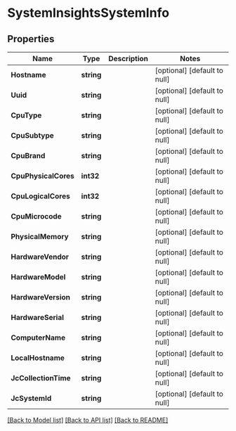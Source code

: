 # SystemInsightsSystemInfo

## Properties
Name | Type | Description | Notes
------------ | ------------- | ------------- | -------------
**Hostname** | **string** |  | [optional] [default to null]
**Uuid** | **string** |  | [optional] [default to null]
**CpuType** | **string** |  | [optional] [default to null]
**CpuSubtype** | **string** |  | [optional] [default to null]
**CpuBrand** | **string** |  | [optional] [default to null]
**CpuPhysicalCores** | **int32** |  | [optional] [default to null]
**CpuLogicalCores** | **int32** |  | [optional] [default to null]
**CpuMicrocode** | **string** |  | [optional] [default to null]
**PhysicalMemory** | **string** |  | [optional] [default to null]
**HardwareVendor** | **string** |  | [optional] [default to null]
**HardwareModel** | **string** |  | [optional] [default to null]
**HardwareVersion** | **string** |  | [optional] [default to null]
**HardwareSerial** | **string** |  | [optional] [default to null]
**ComputerName** | **string** |  | [optional] [default to null]
**LocalHostname** | **string** |  | [optional] [default to null]
**JcCollectionTime** | **string** |  | [optional] [default to null]
**JcSystemId** | **string** |  | [optional] [default to null]

[[Back to Model list]](../README.md#documentation-for-models) [[Back to API list]](../README.md#documentation-for-api-endpoints) [[Back to README]](../README.md)


